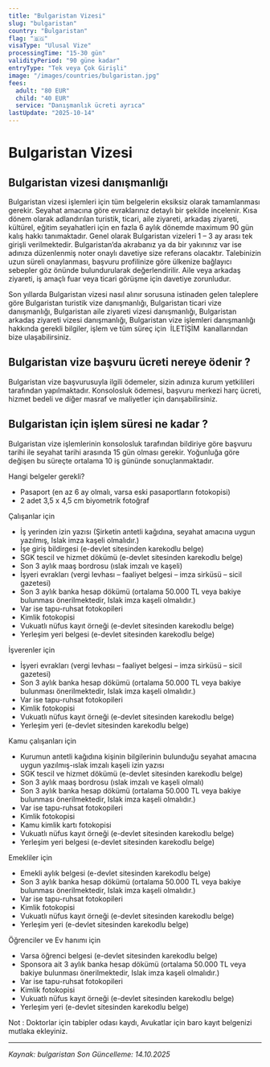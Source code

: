 ```yaml
---
title: "Bulgaristan Vizesi"
slug: "bulgaristan"
country: "Bulgaristan"
flag: "🇧🇬"
visaType: "Ulusal Vize"
processingTime: "15-30 gün"
validityPeriod: "90 güne kadar"
entryType: "Tek veya Çok Girişli"
image: "/images/countries/bulgaristan.jpg"
fees:
  adult: "80 EUR"
  child: "40 EUR"
  service: "Danışmanlık ücreti ayrıca"
lastUpdate: "2025-10-14"
---
```


# Bulgaristan Vizesi

## Bulgaristan vizesi danışmanlığı

Bulgaristan vizesi işlemleri için tüm belgelerin eksiksiz olarak tamamlanması gerekir. Seyahat amacına göre evraklarınız detaylı bir şekilde incelenir. Kısa dönem olarak adlandırılan turistik, ticari, aile ziyareti, arkadaş ziyareti, kültürel, eğitim seyahatleri için en fazla 6 aylık dönemde maximum 90 gün kalış hakkı tanımaktadır. Genel olarak Bulgaristan vizeleri 1 – 3 ay arası tek girişli verilmektedir. 
Bulgaristan’da akrabanız ya da bir yakınınız var ise adınıza düzenlenmiş noter onaylı davetiye size referans olacaktır. Talebinizin uzun süreli onaylanması, başvuru profilinize göre ülkenize bağlayıcı sebepler göz önünde bulundurularak değerlendirilir.
Aile veya arkadaş ziyareti, iş amaçlı fuar veya ticari görüşme için davetiye zorunludur.

Son yıllarda Bulgaristan vizesi nasıl alınır sorusuna istinaden gelen taleplere göre Bulgaristan turistik vize danışmanlığı, Bulgaristan ticari vize danışmanlığı, Bulgaristan aile ziyareti vizesi danışmanlığı, Bulgaristan arkadaş ziyareti vizesi danışmanlığı, Bulgaristan vize işlemleri danışmanlığı hakkında gerekli bilgiler, işlem ve tüm süreç için  İLETİŞİM  kanallarından bize ulaşabilirsiniz.


## Bulgaristan vize başvuru ücreti nereye ödenir ?

Bulgaristan vize başvurusuyla ilgili ödemeler, sizin adınıza kurum yetkilileri tarafından yapılmaktadır. Konsolosluk ödemesi, başvuru merkezi harç ücreti, hizmet bedeli ve diğer masraf ve maliyetler için danışabilirsiniz.


## Bulgaristan için işlem süresi ne kadar ?

Bulgaristan vize işlemlerinin konsolosluk tarafından bildiriye göre başvuru tarihi ile seyahat tarihi arasında 15 gün olması gerekir. Yoğunluğa göre değişen bu süreçte ortalama 10 iş gününde sonuçlanmaktadır.

Hangi belgeler gerekli?

- Pasaport (en az 6 ay olmalı, varsa eski pasaportların fotokopisi)
- 2 adet 3,5 x 4,5 cm biyometrik fotoğraf

Çalışanlar için

- İş yerinden izin yazısı (Şirketin antetli kağıdına, seyahat amacına uygun yazılmış, Islak imza kaşeli olmalıdır.)
- İşe giriş bildirgesi (e-devlet sitesinden karekodlu belge)
- SGK tescil ve hizmet dökümü (e-devlet sitesinden karekodlu belge)
- Son 3 aylık maaş bordrosu (ıslak imzalı ve kaşeli)
- İşyeri evrakları (vergi levhası – faaliyet belgesi – imza sirküsü – sicil gazetesi)
- Son 3 aylık banka hesap dökümü (ortalama 50.000 TL veya bakiye bulunması önerilmektedir, Islak imza kaşeli olmalıdır.)
- Var ise tapu-ruhsat fotokopileri
- Kimlik fotokopisi
- Vukuatlı nüfus kayıt örneği (e-devlet sitesinden karekodlu belge)
- Yerleşim yeri belgesi (e-devlet sitesinden karekodlu belge)

İşverenler için

- İşyeri evrakları (vergi levhası – faaliyet belgesi – imza sirküsü – sicil gazetesi)
- Son 3 aylık banka hesap dökümü (ortalama 50.000 TL veya bakiye bulunması önerilmektedir, Islak imza kaşeli olmalıdır.)
- Var ise tapu-ruhsat fotokopileri
- Kimlik fotokopisi
- Vukuatlı nüfus kayıt örneği (e-devlet sitesinden karekodlu belge)
- Yerleşim yeri (e-devlet sitesinden karekodlu belge)

Kamu çalışanları için

- Kurumun antetli kağıdına kişinin bilgilerinin bulunduğu seyahat amacına uygun yazılmış-ıslak imzalı kaşeli izin yazısı
- SGK tescil ve hizmet dökümü (e-devlet sitesinden karekodlu belge)
- Son 3 aylık maaş bordrosu (ıslak imzalı ve kaşeli olmalı)
- Son 3 aylık banka hesap dökümü (ortalama 50.000 TL veya bakiye bulunması önerilmektedir, Islak imza kaşeli olmalıdır.)
- Var ise tapu-ruhsat fotokopileri
- Kimlik fotokopisi
- Kamu kimlik kartı fotokopisi
- Vukuatlı nüfus kayıt örneği (e-devlet sitesinden karekodlu belge)
- Yerleşim yeri belgesi (e-devlet sitesinden karekodlu belge)

Emekliler için

- Emekli aylık belgesi (e-devlet sitesinden karekodlu belge)
- Son 3 aylık banka hesap dökümü (ortalama 50.000 TL veya bakiye bulunması önerilmektedir, Islak imza kaşeli olmalıdır.)
- Var ise tapu-ruhsat fotokopileri
- Kimlik fotokopisi
- Vukuatlı nüfus kayıt örneği (e-devlet sitesinden karekodlu belge)
- Yerleşim yeri (e-devlet sitesinden karekodlu belge)

Öğrenciler ve Ev hanımı için

- Varsa öğrenci belgesi (e-devlet sitesinden karekodlu belge)
- Sponsora ait 3 aylık banka hesap dökümü (ortalama 50.000 TL veya bakiye bulunması önerilmektedir, Islak imza kaşeli olmalıdır.)
- Var ise tapu-ruhsat fotokopileri
- Kimlik fotokopisi
- Vukuatlı nüfus kayıt örneği (e-devlet sitesinden karekodlu belge)
- Yerleşim yeri (e-devlet sitesinden karekodlu belge)

Not : Doktorlar için tabipler odası kaydı, Avukatlar için baro kayıt belgenizi mutlaka ekleyiniz.

---

*Kaynak: bulgaristan*
*Son Güncelleme: 14.10.2025*
